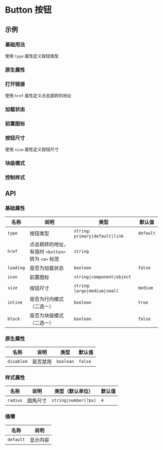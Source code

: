 # Button 按钮

## 示例

### 基础用法

使用 `type` 属性定义按钮类型

<preview path="./demos/basic.vue"></preview>

### 原生属性

<!--@include: @/component/@parts/api-native.md-->

<preview path="./demos/native.vue"></preview>

### 打开链接

使用 `href` 属性定义点击跳转的地址

<preview path="./demos/href.vue"></preview>

### 加载状态

<preview path="./demos/loading.vue"></preview>

### 前置图标

<!--@include: @/component/@parts/guild-icon.md-->

<preview path="./demos/icon.vue"></preview>

### 按钮尺寸

使用 `size` 属性定义按钮尺寸

<preview path="./demos/size.vue"></preview>

### 块级模式

<preview path="./demos/display.vue"></preview>

### 控制样式

<!--@include: @/component/@parts/api-style.md-->

<preview path="./demos/style.vue"></preview>

## API

### 基础属性

| 名称      | 说明                                              | 类型                               | 默认值    |
| --------- | ------------------------------------------------- | ---------------------------------- | --------- |
| `type`    | 按钮类型                                          | `string`: `primary\|default\|link` | `default` |
| `href`    | 点击跳转的地址，有值时 `<button>` 转为 `<a>` 标签 | `string`                           |           |
| `loading` | 是否为加载状态                                    | `boolean`                          | `false`   |
| `icon`    | 前置图标                                          | `string\|component\|object`        |           |
| `size`    | 按钮尺寸                                          | `string`: `large\|medium\|small`   | `medium`  |
| `inline`  | 是否为行内模式（二选一）                          | `boolean`                          | `true`    |
| `block`   | 是否为块级模式（二选一）                          | `boolean`                          | `false`   |

### 原生属性

<!--@include: @/component/@parts/api-native.md-->

| 名称       | 说明     | 类型      | 默认值  |
| ---------- | -------- | --------- | ------- |
| `disabled` | 是否禁用 | `boolean` | `false` |

### 样式属性

<!--@include: @/component/@parts/api-style.md-->

| 名称     | 说明     | 类型（默认单位）      | 默认值 |
| -------- | -------- | --------------------- | ------ |
| `radius` | 圆角尺寸 | `string\|number(?px)` | `4`    |

### 插槽

| 名称      | 说明     |
| --------- | -------- |
| `default` | 显示内容 |
